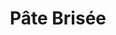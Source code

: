 ---
layout: recette
categories: [recettes]
hidden: true
lang: fr
title: Pâte Brisée
type: base
ingredients: 
  - nom: farine
    qte: 200
    unite: gr
  - nom: jaune d'oeuf
    qte: 1
  - nom: eau
    qte: 40
    unite: mL
  - nom: beurre
    qte: 100
    unite: gr
  - nom: sel
    qte: 3
    unite: gr
preconditions:
  - Le beurre doit être coupés en dés et pommade
etapes:
  - label: Préparation
    details:
      - Verser la farine et le sel sur le plan de travail
      - Faire un puits
      - Y mettre le jaune d'oeuf et l'eau
      - Mélanger avec les doigts
      - Ajouter le beurre au centre
  - label: Pétrissage
    details:
      - Saupoudrer d'un peu de farine (juste pour recouvrir)
      - Prendre la pâte dans la main
      - Fermer la main
      - Répéter ces étapes jusqu'a ce qu'il ne reste plus de farine
  - label: Boulage
    details:
      - Former une boule (la pâte doit etre bien lisse à ce stade)
      - Réserver au frais au moins une heure
---